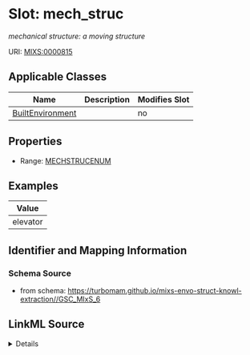# Slot: mech_struc


_mechanical structure: a moving structure_



URI: [MIXS:0000815](https://w3id.org/mixs/0000815)



<!-- no inheritance hierarchy -->




## Applicable Classes

| Name | Description | Modifies Slot |
| --- | --- | --- |
[BuiltEnvironment](BuiltEnvironment.md) |  |  no  |







## Properties

* Range: [MECHSTRUCENUM](MECHSTRUCENUM.md)






## Examples

| Value |
| --- |
| elevator |

## Identifier and Mapping Information







### Schema Source


* from schema: https://turbomam.github.io/mixs-envo-struct-knowl-extraction//GSC_MIxS_6




## LinkML Source

<details>
```yaml
name: mech_struc
description: 'mechanical structure: a moving structure'
title: mechanical structure
examples:
- value: elevator
from_schema: https://turbomam.github.io/mixs-envo-struct-knowl-extraction//GSC_MIxS_6
rank: 1000
slot_uri: MIXS:0000815
multivalued: false
alias: mech_struc
domain_of:
- BuiltEnvironment
range: MECH_STRUC_ENUM
required: false
recommended: false

```
</details>